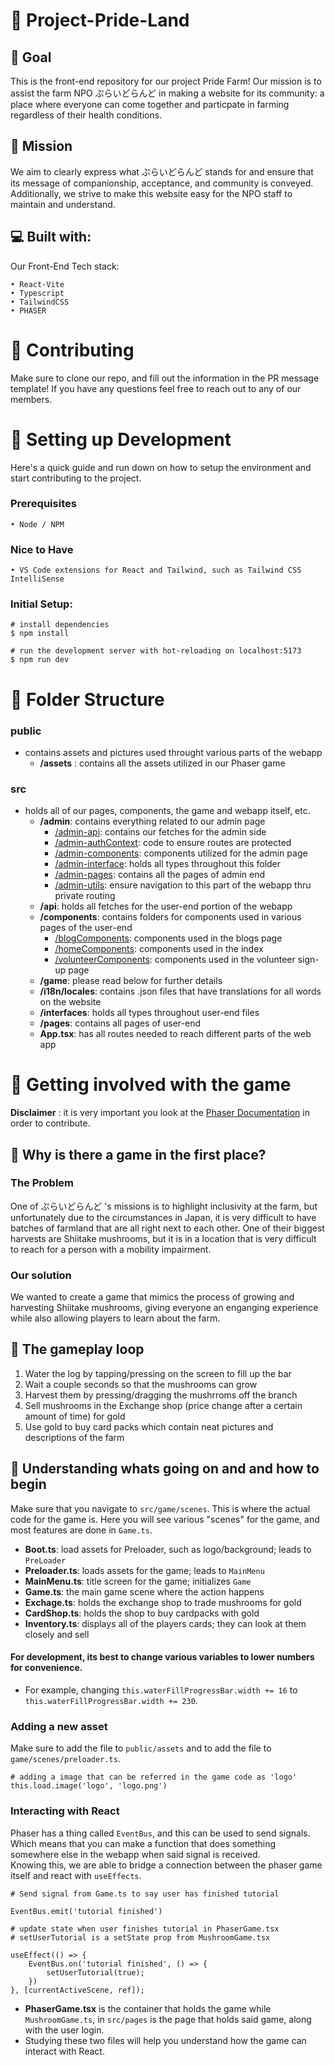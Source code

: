 # 🌻 Project-Pride-Land

## 🐐 Goal
This is the front-end repository for our project Pride Farm! Our mission is to assist the farm NPO ぷらいどらんど in making a website for its community:
a place where everyone can come together and particpate in farming regardless of their health conditions.

## 💬 Mission
We aim to clearly express what ぷらいどらんど stands for and ensure that its message of companionship, acceptance, and community is conveyed. Additionally, we strive to make this website easy for the NPO staff to maintain and understand.

## 💻 Built with:

Our Front-End Tech stack: <br>

```
• React-Vite
• Typescript
• TailwindCSS
• PHASER
``` 
# 👷 Contributing
Make sure to clone our repo, and fill out the information in the PR message template! If you have any questions feel free to reach out to any of our members.

# 🔧 Setting up Development

Here's a quick guide and run down on how to setup the environment and start contributing to the project.

### Prerequisites
```
• Node / NPM
```
### Nice to Have
```
• VS Code extensions for React and Tailwind, such as Tailwind CSS IntelliSense
```

### Initial Setup:

```
# install dependencies
$ npm install

# run the development server with hot-reloading on localhost:5173 
$ npm run dev
```

# 📁 Folder Structure

### public
* contains assets and pictures used throught various parts of the webapp
    * **/assets** : contains all the assets utilized in our Phaser game
### src
* holds all of our pages, components, the game and webapp itself, etc.
    * **/admin**: contains everything related to our admin page
        * <ins>/admin-api</ins>: contains our fetches for the admin side
        * <ins>/admin-authContext</ins>: code to ensure routes are protected
        * <ins>/admin-components</ins>: components utilized for the admin page
        * <ins>/admin-interface</ins>: holds all types throughout this folder
        * <ins>/admin-pages</ins>: contains all the pages of admin end
        * <ins>/admin-utils</ins>: ensure navigation to this part of the webapp thru private routing
    * **/api**: holds all fetches for the user-end portion of the webapp
    * **/components**: contains folders for components used in various pages of the user-end
        * <ins>/blogComponents</ins>: components used in the blogs page
        * <ins>/homeComponents</ins>: components used in the index
        * <ins>/volunteerComponents</ins>: components used in the volunteer sign-up page
    * **/game**: please read below for further details
    * **/i18n/locales**: contains .json files that have translations for all words on the website
    * **/interfaces**: holds all types throughout user-end files
    * **/pages**: contains all pages of user-end
    * **App.tsx**: has all routes needed to reach different parts of the web app

# 👾 Getting involved with the game

**Disclaimer** : it is very important you look at the <a href="https://newdocs.phaser.io/docs/3.85.2">Phaser Documentation</a> in order to contribute.
## 🤔 Why is there a game in the first place?

### The Problem
One of ぷらいどらんど 's missions is to highlight inclusivity at the farm, but unfortunately due to the circumstances in Japan, it is very difficult
to have batches of farmland that are all right next to each other. One of their biggest harvests are Shiitake mushrooms, but it is in a location that is very difficult to reach for a person with a mobility impairment.

### Our solution
We wanted to create a game that mimics the process of growing and harvesting Shiitake mushrooms, giving everyone an enganging experience while also allowing players to learn about the farm.

## 🎲 The gameplay loop
1. Water the log by tapping/pressing on the screen to fill up the bar
2. Wait a couple seconds so that the mushrooms can grow
3. Harvest them by pressing/dragging the mushrroms off the branch
4. Sell mushrooms in the Exchange shop (price change after a certain amount of time) for gold
5. Use gold to buy card packs which contain neat pictures and descriptions of the farm

## 🍄 Understanding whats going on and and how to begin
Make sure that you navigate to ``src/game/scenes``. This is where the actual code for the game is. Here you will see various "scenes" for the game, and most features are done in ``Game.ts``.
* **Boot.ts**: load assets for Preloader, such as logo/background; leads to ``PreLoader``
* **Preloader.ts**: loads assets for the game; leads to ``MainMenu``
* **MainMenu.ts**: title screen for the game; initializes ``Game``
* **Game.ts**: the main game scene where the action happens
* **Exchage.ts**: holds the exchange shop to trade mushrooms for gold
* **CardShop.ts**: holds the shop to buy cardpacks with gold
* **Inventory.ts**: displays all of the players cards; they can look at them closely and sell

#### For development, its best to change various variables to lower numbers for convenience.
* For example, changing ``this.waterFillProgressBar.width += 16`` to ``this.waterFillProgressBar.width += 230``.

### Adding a new asset
Make sure to add the file to ``public/assets`` and to add the file to ``game/scenes/preloader.ts``.
```
# adding a image that can be referred in the game code as 'logo' 
this.load.image('logo', 'logo.png')
```

### Interacting with React
Phaser has a thing called ``EventBus``, and this can be used to send signals. Which means that you can make a function that does something somewhere else in the webapp when said signal is received. <br>
Knowing this, we are able to bridge a connection between the phaser game itself and react with ``useEffects``.

```
# Send signal from Game.ts to say user has finished tutorial

EventBus.emit('tutorial finished')

# update state when user finishes tutorial in PhaserGame.tsx
# setUserTutorial is a setState prop from MushroomGame.tsx

useEffect(() => {
    EventBus.on('tutorial finished', () => {
        setUserTutorial(true);
    })
}, [currentActiveScene, ref]);
```

* **PhaserGame.tsx** is the container that holds the game while ``MushroomGame.ts``, in ``src/pages`` is the page that holds said game, along with the user login. 
* Studying these two files will help you understand how the game can interact with React.